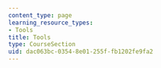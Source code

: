 ```yaml
---
content_type: page
learning_resource_types:
- Tools
title: Tools
type: CourseSection
uid: dac063bc-0354-8e01-255f-fb1202fe9fa2
---
```

